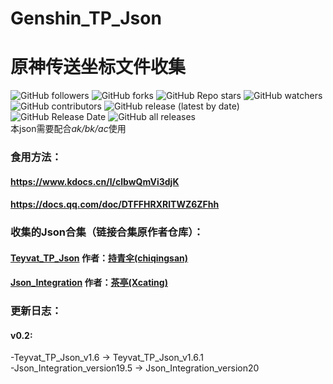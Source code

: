 # Genshin_TP_Json
# 原神传送坐标文件收集  
![GitHub followers](https://img.shields.io/github/followers/zheng327.svg?style=social)
![GitHub forks](https://img.shields.io/github/forks/zheng327/Genshin_TP_Json?style=social)
![GitHub Repo stars](https://img.shields.io/github/stars/zheng327/Genshin_TP_Json?style=social)
![GitHub watchers](https://img.shields.io/github/watchers/zheng327/Genshin_TP_Json?style=social)  
![GitHub contributors](https://img.shields.io/github/contributors/zheng327/Genshin_TP_Json)
![GitHub release (latest by date)](https://img.shields.io/github/v/release/zheng327/Genshin_TP_Json)
![GitHub Release Date](https://img.shields.io/github/release-date/zheng327/Genshin_TP_Json)
![GitHub all releases](https://img.shields.io/github/downloads/zheng327/Genshin_TP_Json/total)  
本json需要配合*ak/bk/ac*使用  
### 食用方法：  
#### https://www.kdocs.cn/l/clbwQmVi3djK  
#### https://docs.qq.com/doc/DTFFHRXRlTWZ6ZFhh  
### 收集的Json合集（链接合集原作者仓库）：  
#### [Teyvat_TP_Json](https://github.com/chiqingsan/Teyvat_TP_Json) 作者：[持青伞(chiqingsan)](https://github.com/chiqingsan)  
#### [Json_Integration](https://github.com/Xcating/Json_Integration) 作者：[茶亭(Xcating)](https://github.com/Xcating)

### 更新日志：
#### v0.2:
-Teyvat_TP_Json_v1.6 -> Teyvat_TP_Json_v1.6.1  
-Json_Integration_version19.5 -> Json_Integration_version20  
